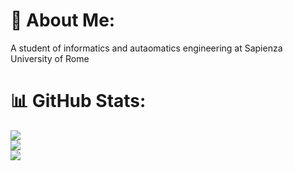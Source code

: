 # 💫 About Me:
 A student of informatics and autaomatics engineering at Sapienza University of Rome

# 📊 GitHub Stats:
![](https://github-readme-stats.vercel.app/api?username=l3onrdo&theme=dark&hide_border=false&include_all_commits=false&count_private=false)<br/>
![](https://github-readme-streak-stats.herokuapp.com/?user=l3onrdo&theme=dark&hide_border=false)<br/>
![](https://github-readme-stats.vercel.app/api/top-langs/?username=l3onrdo&theme=dark&hide_border=false&include_all_commits=false&count_private=false&layout=compact)
